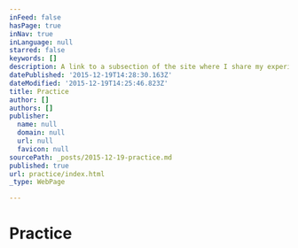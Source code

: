 ```yaml
---
inFeed: false
hasPage: true
inNav: true
inLanguage: null
starred: false
keywords: []
description: A link to a subsection of the site where I share my experiences
datePublished: '2015-12-19T14:28:30.163Z'
dateModified: '2015-12-19T14:25:46.823Z'
title: Practice
author: []
authors: []
publisher:
  name: null
  domain: null
  url: null
  favicon: null
sourcePath: _posts/2015-12-19-practice.md
published: true
url: practice/index.html
_type: WebPage

---
```

# Practice